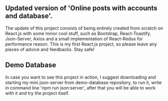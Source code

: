 ## Updated version of 'Online posts with accounts and database'.

The update of this project consists of being entirely created from scratch on React.js with some minor cool stuff, such as Bootstrap, React-Toastify, Json-Server, Axios and a small implementation of React-Redux for performance reason. This is my first React.js project, so please leave any pieces of advice and feedbacks. Stay safe!

## Demo Database

In case you want to see this project in action, I suggest downloading and starting my mini json-server from demo-database repository, to run it, write in command line 'npm run json:server', after that you will be able to work with it and try the project itself.
